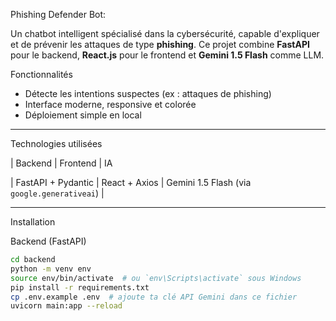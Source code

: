  Phishing Defender Bot:

Un chatbot intelligent spécialisé dans la cybersécurité, capable d'expliquer et de prévenir les attaques de type **phishing**. Ce projet combine **FastAPI** pour le backend, **React.js** pour le frontend et **Gemini 1.5 Flash** comme LLM.



 Fonctionnalités

- Détecte les intentions suspectes (ex : attaques de phishing)
- Interface moderne, responsive et colorée
- Déploiement simple en local

---

 Technologies utilisées

| Backend               | Frontend       | IA                                          

| FastAPI + Pydantic    | React + Axios  | Gemini 1.5 Flash (via `google.generativeai`) |

---

 Installation
 
 Backend (FastAPI)

```bash
cd backend
python -m venv env
source env/bin/activate  # ou `env\Scripts\activate` sous Windows
pip install -r requirements.txt
cp .env.example .env  # ajoute ta clé API Gemini dans ce fichier
uvicorn main:app --reload
